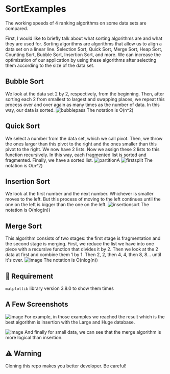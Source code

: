 # SortExamples
The working speeds of 4 ranking algorithms on some data sets are compared.

First, I would like to briefly talk about what sorting algorithms are and what they are used for. Sorting algorithms are algorithms that allow us to align a data set on a linear line. Selection Sort, Quick Sort, Merge Sort, Heap Sort, Counting Sort, Bubble Sort, Insertion Sort, and more. We can increase the optimization of our application by using these algorithms after selecting them according to the size of the data set.

## Bubble Sort
We look at the data set 2 by 2, respectively, from the beginning. Then, after sorting each 2 from smallest to largest and swapping places, we repeat this process over and over again as many times as the number of data. In this way, our data is sorted.
![bubblepass](https://github.com/furkancankay/SortExamples/assets/139324087/7da51292-794f-4673-82b5-8f61492fb6ed)
The notation is O(n^2)

## Quick Sort
We select a number from the data set, which we call pivot. Then, we throw the ones larger than this pivot to the right and the ones smaller than this pivot to the right. We now have 2 lists. Now we assign these 2 lists to this function recursively. In this way, each fragmented list is sorted and fragmented. Finally, we have a sorted list.
![partitionA](https://github.com/furkancankay/SortExamples/assets/139324087/569352f8-df34-4bae-a2c0-9008a60663c6)
![firstsplit](https://github.com/furkancankay/SortExamples/assets/139324087/f41ac7e0-c83b-4740-8e20-3fd549485b4a)
The notation is O(n^2)

## Insertion Sort
We look at the first number and the next number. Whichever is smaller moves to the left. But this process of moving to the left continues until the one on the left is bigger than the one on the left.
![insertionsort](https://github.com/furkancankay/SortExamples/assets/139324087/3e708671-5312-4f52-abf3-344eb0a29eb5)
The notation is O(nlog(n))

## Merge Sort
This algorithm consists of two stages: the first stage is fragmentation and the second stage is merging. First, we reduce the list we have into one piece with a recursive function that divides it by 2. Then we look at the 2 data at first and combine them 1 by 1. Then 2, 2, then 4, 4, then 8, 8... until it's over.
![image](https://github.com/furkancankay/SortExamples/assets/139324087/a51a12a1-7303-4da7-9c52-dbeb3f8851a9)
The notation is O(nlog(n))

## 🥸 Requirement
`matplotlib` library version 3.8.0 to show them times


## A Few Screenshots
![image](https://github.com/furkancankay/SortExamples/assets/139324087/f5084610-c584-42f5-b393-d3cd4ee6db0d)
For example, in those examples we reached the result which is the best algorithm is insertion with the Large and Huge database.

![image](https://github.com/furkancankay/SortExamples/assets/139324087/76aba83b-6d79-4ab2-bce4-3d2e300cdd88)
And finally for small data, we can see that the merge algorithm is more logical than insertion.

## ⚠️ Warning

Cloning this repo makes you better developer. Be careful!

